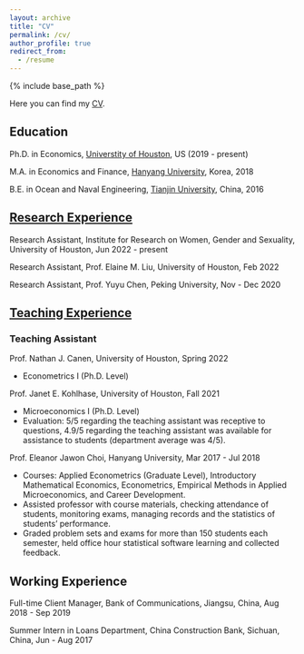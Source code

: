 ```yaml
---
layout: archive
title: "CV"
permalink: /cv/
author_profile: true
redirect_from:
  - /resume
---
```


{% include base_path %}

Here you can find my <a href="/files/Sameer_CV_Dec2022.pdf">CV</a>.

Education
------

Ph.D. in Economics, [Universtity of Houston](https://www.uh.edu/class/economics/), US (2019 - present) 

M.A. in Economics and Finance, [Hanyang University](https://econ.hanyang.ac.kr/), Korea, 2018 

B.E. in Ocean and Naval Engineering, [Tianjin University](http://www.tju.edu.cn/english/index.htm), China, 2016

[Research Experience](https://yujiezhangecon.github.io/research/)
------

<!-- 
### Working Papers 

### Work in Progress

The Effect of Children Gender on Younger Siblings’ Health Outcomes  

### Research Experience
-->

Research Assistant, Institute for Research on Women, Gender and Sexuality, University of Houston, Jun 2022 - present

Research Assistant, Prof. Elaine M. Liu, University of Houston, Feb 2022

Research Assistant, Prof. Yuyu Chen, Peking University, Nov - Dec 2020

[Teaching Experience](https://yujiezhangecon.github.io/teaching/) 
------

<!-- ### Lecturer  -->

### Teaching Assistant 

Prof. Nathan J. Canen, University of Houston, Spring 2022
* Econometrics I (Ph.D. Level) 

Prof. Janet E. Kohlhase, University of Houston, Fall 2021
* Microeconomics I (Ph.D. Level)
* Evaluation: 5/5 regarding the teaching assistant was receptive to questions, 4.9/5 regarding the teaching assistant was available for assistance to students (department average was 4/5).

Prof. Eleanor Jawon Choi, Hanyang University, Mar 2017 - Jul 2018
* Courses: Applied Econometrics (Graduate Level), Introductory Mathematical Economics, Econometrics, Empirical Methods in Applied Microeconomics, and Career Development.  
* Assisted professor with course materials, checking attendance of students, monitoring exams, managing records and the statistics of students’ performance. 
* Graded problem sets and exams for more than 150 students each semester, held office hour statistical software learning and collected feedback.

Working Experience 
------

Full-time Client Manager, Bank of Communications, Jiangsu, China, Aug 2018 - Sep 2019

Summer Intern in Loans Department, China Construction Bank, Sichuan, China, Jun - Aug 2017

